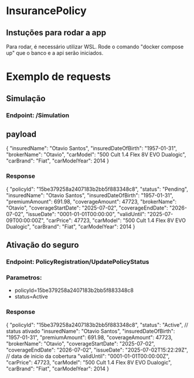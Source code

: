 # InsurancePolicy

## Instuções para rodar a app
Para rodar, é necessário utilizar WSL. Rode o comando "docker compose up" que o banco e a api serão iniciados.

# Exemplo de requests

## Simulação
### Endpoint: /Simulation
## payload
{
  "insuredName": "Otavio Santos",
  "insuredDateOfBirth": "1957-01-31",
  "brokerName": "Otavio",
  "carModel": "500 Cult 1.4 Flex 8V EVO Dualogic",
  "carBrand": "Fiat",
  "carModelYear": 2014
}

### Response
{
  "policyId": "15be379258a2407183b2bb5f883348c8",
  "status": "Pending",
  "insuredName": "Otavio Santos",
  "insuredDateOfBirth": "1957-01-31",
  "premiumAmount": 691.98,
  "coverageAmount": 47723,
  "brokerName": "Otavio",
  "coverageStartDate": "2025-07-02",
  "coverageEndDate": "2026-07-02",
  "issueDate": "0001-01-01T00:00:00",
  "validUntil": "2025-07-09T00:00:00Z",
  "carPrice": 47723,
  "carModel": "500 Cult 1.4 Flex 8V EVO Dualogic",
  "carBrand": "Fiat",
  "carModelYear": 2014
}

## Ativação do seguro
### Endpoint: PolicyRegistration/UpdatePolicyStatus
### Parametros: 
- policyId=15be379258a2407183b2bb5f883348c8
- status=Active

### Response
{
  "policyId": "15be379258a2407183b2bb5f883348c8",
  "status": "Active", // status ativado
  "insuredName": "Otavio Santos",
  "insuredDateOfBirth": "1957-01-31",
  "premiumAmount": 691.98,
  "coverageAmount": 47723,
  "brokerName": "Otavio",
  "coverageStartDate": "2025-07-02",
  "coverageEndDate": "2026-07-02",
  "issueDate": "2025-07-02T15:22:29Z", // data de inicio da cobertura
  "validUntil": "0001-01-01T00:00:00Z",
  "carPrice": 47723,
  "carModel": "500 Cult 1.4 Flex 8V EVO Dualogic",
  "carBrand": "Fiat",
  "carModelYear": 2014
}
